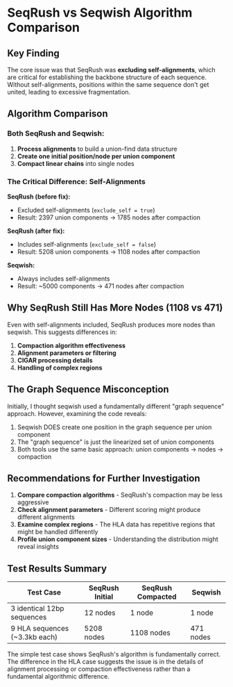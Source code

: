# SeqRush vs Seqwish Algorithm Comparison

## Key Finding

The core issue was that SeqRush was **excluding self-alignments**, which are critical for establishing the backbone structure of each sequence. Without self-alignments, positions within the same sequence don't get united, leading to excessive fragmentation.

## Algorithm Comparison

### Both SeqRush and Seqwish:

1. **Process alignments** to build a union-find data structure
2. **Create one initial position/node per union component** 
3. **Compact linear chains** into single nodes

### The Critical Difference: Self-Alignments

**SeqRush (before fix):**
- Excluded self-alignments (`exclude_self = true`)
- Result: 2397 union components → 1785 nodes after compaction

**SeqRush (after fix):**
- Includes self-alignments (`exclude_self = false`)
- Result: 5208 union components → 1108 nodes after compaction

**Seqwish:**
- Always includes self-alignments
- Result: ~5000 components → 471 nodes after compaction

## Why SeqRush Still Has More Nodes (1108 vs 471)

Even with self-alignments included, SeqRush produces more nodes than seqwish. This suggests differences in:

1. **Compaction algorithm effectiveness**
2. **Alignment parameters or filtering**
3. **CIGAR processing details**
4. **Handling of complex regions**

## The Graph Sequence Misconception

Initially, I thought seqwish used a fundamentally different "graph sequence" approach. However, examining the code reveals:

1. Seqwish DOES create one position in the graph sequence per union component
2. The "graph sequence" is just the linearized set of union components
3. Both tools use the same basic approach: union components → nodes → compaction

## Recommendations for Further Investigation

1. **Compare compaction algorithms** - SeqRush's compaction may be less aggressive
2. **Check alignment parameters** - Different scoring might produce different alignments
3. **Examine complex regions** - The HLA data has repetitive regions that might be handled differently
4. **Profile union component sizes** - Understanding the distribution might reveal insights

## Test Results Summary

| Test Case | SeqRush Initial | SeqRush Compacted | Seqwish |
|-----------|----------------|-------------------|---------|
| 3 identical 12bp sequences | 12 nodes | 1 node | 1 node |
| 9 HLA sequences (~3.3kb each) | 5208 nodes | 1108 nodes | 471 nodes |

The simple test case shows SeqRush's algorithm is fundamentally correct. The difference in the HLA case suggests the issue is in the details of alignment processing or compaction effectiveness rather than a fundamental algorithmic difference.